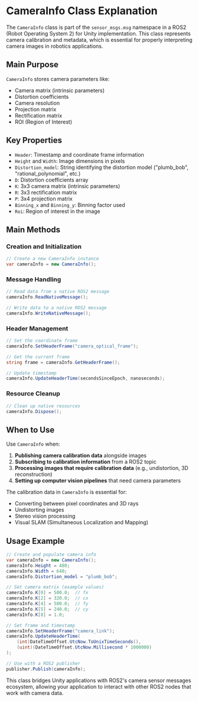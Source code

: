 # CameraInfo Class Explanation

The `CameraInfo` class is part of the `sensor_msgs.msg` namespace in a ROS2 (Robot Operating System 2) for Unity implementation. This class represents camera calibration and metadata, which is essential for properly interpreting camera images in robotics applications.

## Main Purpose

`CameraInfo` stores camera parameters like:
- Camera matrix (intrinsic parameters)
- Distortion coefficients
- Camera resolution
- Projection matrix
- Rectification matrix
- ROI (Region of Interest)

## Key Properties

- `Header`: Timestamp and coordinate frame information
- `Height` and `Width`: Image dimensions in pixels
- `Distortion_model`: String identifying the distortion model ("plumb_bob", "rational_polynomial", etc.)
- `D`: Distortion coefficients array
- `K`: 3x3 camera matrix (intrinsic parameters)
- `R`: 3x3 rectification matrix
- `P`: 3x4 projection matrix
- `Binning_x` and `Binning_y`: Binning factor used
- `Roi`: Region of interest in the image

## Main Methods

### Creation and Initialization
```csharp
// Create a new CameraInfo instance
var cameraInfo = new CameraInfo();
```

### Message Handling
```csharp
// Read data from a native ROS2 message
cameraInfo.ReadNativeMessage();

// Write data to a native ROS2 message
cameraInfo.WriteNativeMessage();
```

### Header Management
```csharp
// Set the coordinate frame
cameraInfo.SetHeaderFrame("camera_optical_frame");

// Get the current frame
string frame = cameraInfo.GetHeaderFrame();

// Update timestamp
cameraInfo.UpdateHeaderTime(secondsSinceEpoch, nanoseconds);
```

### Resource Cleanup
```csharp
// Clean up native resources
cameraInfo.Dispose();
```

## When to Use

Use `CameraInfo` when:

1. **Publishing camera calibration data** alongside images
2. **Subscribing to calibration information** from a ROS2 topic
3. **Processing images that require calibration data** (e.g., undistortion, 3D reconstruction)
4. **Setting up computer vision pipelines** that need camera parameters

The calibration data in `CameraInfo` is essential for:
- Converting between pixel coordinates and 3D rays
- Undistorting images
- Stereo vision processing
- Visual SLAM (Simultaneous Localization and Mapping)

## Usage Example

```csharp
// Create and populate camera info
var cameraInfo = new CameraInfo();
cameraInfo.Height = 480;
cameraInfo.Width = 640;
cameraInfo.Distortion_model = "plumb_bob";

// Set camera matrix (example values)
cameraInfo.K[0] = 500.0;  // fx
cameraInfo.K[2] = 320.0;  // cx
cameraInfo.K[4] = 500.0;  // fy
cameraInfo.K[5] = 240.0;  // cy
cameraInfo.K[8] = 1.0;

// Set frame and timestamp
cameraInfo.SetHeaderFrame("camera_link");
cameraInfo.UpdateHeaderTime(
    (int)DateTimeOffset.UtcNow.ToUnixTimeSeconds(),
    (uint)(DateTimeOffset.UtcNow.Millisecond * 1000000)
);

// Use with a ROS2 publisher
publisher.Publish(cameraInfo);
```

This class bridges Unity applications with ROS2's camera sensor messages ecosystem, allowing your application to interact with other ROS2 nodes that work with camera data.